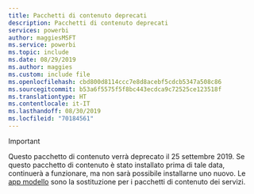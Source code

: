 ```yaml
---
title: Pacchetti di contenuto deprecati
description: Pacchetti di contenuto deprecati
services: powerbi
author: maggiesMSFT
ms.service: powerbi
ms.topic: include
ms.date: 08/29/2019
ms.author: maggies
ms.custom: include file
ms.openlocfilehash: cbd800d8114ccc7e8d8acebf5cdcb5347a508c86
ms.sourcegitcommit: b53a6f5575f5f8bc443ecdca9c72525ce123518f
ms.translationtype: HT
ms.contentlocale: it-IT
ms.lasthandoff: 08/30/2019
ms.locfileid: "70184561"
---
```

>[!IMPORTANT]
>Questo pacchetto di contenuto verrà deprecato il 25 settembre 2019. Se questo pacchetto di contenuto è stato installato prima di tale data, continuerà a funzionare, ma non sarà possibile installarne uno nuovo. Le [app modello](https://docs.microsoft.com/power-bi/service-template-apps-overview) sono la sostituzione per i pacchetti di contenuto dei servizi.